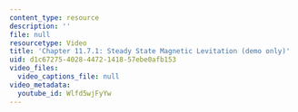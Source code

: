 ```yaml
---
content_type: resource
description: ''
file: null
resourcetype: Video
title: 'Chapter 11.7.1: Steady State Magnetic Levitation (demo only)'
uid: d1c67275-4028-4472-1418-57ebe0afb153
video_files:
  video_captions_file: null
video_metadata:
  youtube_id: Wlfd5wjFyYw
---
```

